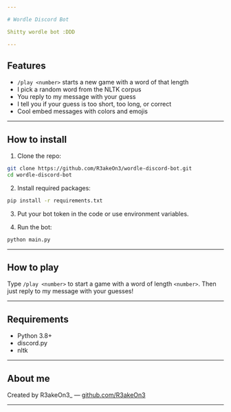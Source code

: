 ```yaml
---

# Wordle Discord Bot

Shitty wordle bot :DDD

---
```


## Features

* `/play <number>` starts a new game with a word of that length
* I pick a random word from the NLTK corpus
* You reply to my message with your guess
* I tell you if your guess is too short, too long, or correct
* Cool embed messages with colors and emojis

---

## How to install

1. Clone the repo:

```bash
git clone https://github.com/R3akeOn3/wordle-discord-bot.git
cd wordle-discord-bot
```

2. Install required packages:

```bash
pip install -r requirements.txt
```

3. Put your bot token in the code or use environment variables.

4. Run the bot:

```bash
python main.py
```

---

## How to play

Type `/play <number>` to start a game with a word of length `<number>`. Then just reply to my message with your guesses!

---

## Requirements

* Python 3.8+
* discord.py
* nltk

---

## About me

Created by R3akeOn3_ — [github.com/R3akeOn3](https://github.com/R3akeOn3)

---

